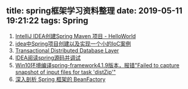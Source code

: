 title: spring框架学习资料整理
date: 2019-05-11 19:21:22
tags: Spring
---

1. [IntelliJ IDEA创建Spring Maven 项目 - HelloWorld](https://blog.csdn.net/aa464971/article/details/78250259)
2. [idea中Spring项目创建以及实现一个小的IoC案例](https://blog.csdn.net/lu677521/article/details/79017626)
3. [Transactional Distributed Database Layer](https://github.com/palantir/atlasdb)
4. [IDEA阅读spring源码并调试](https://blog.csdn.net/u013310075/article/details/80707098)
5. [Win10环境编译spring-framework4.1.9版本，报错"Failed to capture snapshot of input files for task 'distZip'"](https://blog.csdn.net/boling_cavalry/article/details/80796059)
6. [深入剖析 Spring 框架的 BeanFactory](https://www.cnblogs.com/digdeep/p/4518571.html#top)
